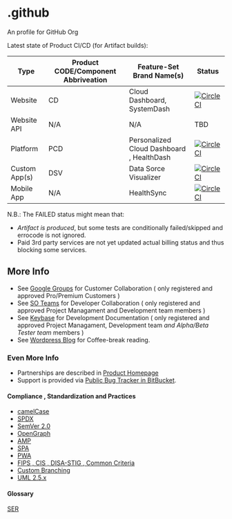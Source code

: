 # .github

An profile for GitHub Org

Latest state of Product CI/CD (for Artifact builds):

| Type | Product CODE/Component Abbriveation | Feature-Set Brand Name(s) | Status |
|---|---|---|---|
| Website | CD | Cloud Dashboard, SystemDash | [![CircleCI](https://circleci.com/gh/HolimaX/React.svg?style=svg&circle-token=1ad83382b085ffc81cd9c161999280cfc11453a3)](https://circleci.com/gh/HolimaX/React) |
| Website API | N/A | N/A | TBD |
| Platform | PCD | Personalized Cloud Dashboard , HealthDash | [![CircleCI](https://circleci.com/gh/HolimaX/libgopyu/tree/master.svg?style=svg&circle-token=4430e021a16bba1021b4e8d7515db2f906d311c0)](https://circleci.com/gh/HolimaX/libgopyu/tree/master) |
| Custom App(s) | DSV | Data Sorce Visualizer | [![CircleCI](https://circleci.com/gh/HolimaX/libcontimig.svg?style=svg&circle-token=cb428453a63496a173b977fd897d6307a59c559c)](https://circleci.com/gh/HolimaX/libcontimig) |
| Mobile App | N/A | HealthSync | [![CircleCI](https://circleci.com/gh/HolimaX/libhacontimig.svg?style=svg&circle-token=a3445d8d90d41bd2a952128f6409f991bd54e320)](https://circleci.com/gh/HolimaX/libhacontimig) |

N.B.: The FAILED status might mean that:

- *Artifact is produced*, but some tests are conditionally failed/skipped and errocode is not ignored.
- Paid 3rd party services are not yet updated actual billing status and thus blocking some services.

## More Info

* See [Google Groups](https://groups.google.com/g/huaweihealthsyncv1y2022) for Customer Collaboration ( only registered and approved Pro/Premium Customers )
* See [SO Teams](https://stackoverflow.com/c/healthdash) for Developer Collaboration ( only registered and approved Project Managament and Development team members )
* See [Keybase](keybase://team/healthdash) for Development Documentation ( only registered and approved Project Managament, Development team _and Alpha/Beta Tester team_ members )
* See [Wordpress Blog](https://linardsliepins.wordpress.com/) for Coffee-break reading.

### Even More Info

* Partnerships are described in [Product Homepage](http://healthdash.lv/partners)
* Support is provided via [Public Bug Tracker in BitBucket](https://bitbucket.org/HolimaX/sandboxandroid/issues/new).

#### Compliance , Standardization and Practices

* [camelCase](https://en.wikipedia.org/wiki/Camel_case)
* [SPDX](https://spdx.github.io/license-list-data)
* [SemVer 2.0](https://semver.org/)
* [OpenGraph](https://www.opengraph.io/documentation)
* [AMP](https://www.amp.dev)
* [SPA](https://reactjs.org/docs/glossary.html)
* [PWA](https://developer.mozilla.org/en-US/docs/Web/Progressive_web_apps)
* [FIPS , CIS , DISA-STIG , Common Criteria](https://ubuntu.com/security/certifications/docs)
* [Custom Branching](https://www.bing.com/search?q=custom+git+branchng&cvid=bf96b3ecf09a46129340271dd3cb7e02&aqs=edge..69i57.10071j0j4&FORM=ANAB01&PC=EDGEDB)
* [UML 2.5.x](https://www.uml-diagrams.org/uml-25-diagrams.html)

#### Glossary

[SER](https://www.healthdash.lv/SER)
